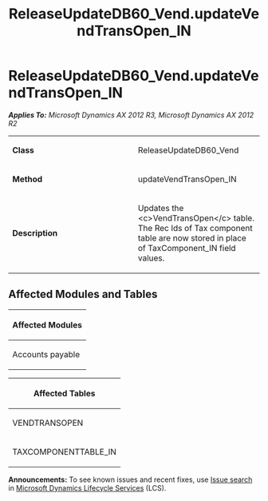 ﻿---
title: ReleaseUpdateDB60_Vend.updateVendTransOpen_IN
TOCTitle: ReleaseUpdateDB60_Vend.updateVendTransOpen_IN
ms:assetid: 817a5aef-6180-fcb5-c8d7-31aef729c5a7
ms:mtpsurl: https://msdn.microsoft.com/en-us/library/JJ685928(v=AX.60)
ms:contentKeyID: 49709380
ms.date: 05/18/2015
mtps_version: v=AX.60
---

# ReleaseUpdateDB60\_Vend.updateVendTransOpen\_IN 


_**Applies To:** Microsoft Dynamics AX 2012 R3, Microsoft Dynamics AX 2012 R2_

<table>
<colgroup>
<col style="width: 50%" />
<col style="width: 50%" />
</colgroup>
<tbody>
<tr class="odd">
<td><p><strong>Class</strong></p></td>
<td><p>ReleaseUpdateDB60_Vend</p></td>
</tr>
<tr class="even">
<td><p><strong>Method</strong></p></td>
<td><p>updateVendTransOpen_IN</p></td>
</tr>
<tr class="odd">
<td><p><strong>Description</strong></p></td>
<td><p>Updates the &lt;c&gt;VendTransOpen&lt;/c&gt; table. The Rec Ids of Tax component table are now stored in place of TaxComponent_IN field values.</p></td>
</tr>
</tbody>
</table>


## Affected Modules and Tables

<table>
<colgroup>
<col style="width: 100%" />
</colgroup>
<thead>
<tr class="header">
<th><p>Affected Modules</p></th>
</tr>
</thead>
<tbody>
<tr class="odd">
<td><p>Accounts payable</p></td>
</tr>
</tbody>
</table>


<table>
<colgroup>
<col style="width: 100%" />
</colgroup>
<thead>
<tr class="header">
<th><p>Affected Tables</p></th>
</tr>
</thead>
<tbody>
<tr class="odd">
<td><p>VENDTRANSOPEN</p></td>
</tr>
<tr class="even">
<td><p>TAXCOMPONENTTABLE_IN</p></td>
</tr>
</tbody>
</table>

  
**Announcements:** To see known issues and recent fixes, use [Issue search](http://go.microsoft.com/fwlink/?linkid=389258) in [Microsoft Dynamics Lifecycle Services](http://go.microsoft.com/fwlink/?linkid=306505) (LCS).

